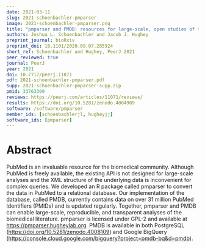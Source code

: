 ```yaml
---
date: 2021-03-11
slug: 2021-schoenbachler-pmparser
image: 2021-schoenbachler-pmparser.png
title: "pmparser and PMDB: resources for large-scale, open studies of the biomedical literature"
authors: Joshua L. Schoenbachler and Jacob J. Hughey
preprint_journal: bioRxiv
preprint_doi: 10.1101/2020.09.07.285924
short_ref: Schoenbachler and Hughey, PeerJ 2021
peer_reviewed: true
journal: PeerJ
year: 2021
doi: 10.7717/peerj.11071
pdf: 2021-schoenbachler-pmparser.pdf
supp: 2021-schoenbachler-pmparser-supp.zip
pmid: 33763309
reviews: https://peerj.com/articles/11071/reviews/
results: https://doi.org/10.5281/zenodo.4004909
software: /software/pmparser
member_ids: [schoenbachlerjl, hugheyjj]
software_ids: [pmparser]
---
```


# Abstract

PubMed is an invaluable resource for the biomedical community. Although PubMed is freely available, the existing API is not designed for large-scale analyses and the XML structure of the underlying data is inconvenient for complex queries. We developed an R package called pmparser to convert the data in PubMed to a relational database. Our implementation of the database, called PMDB, currently contains data on over 31 million PubMed Identifiers (PMIDs) and is updated regularly. Together, pmparser and PMDB can enable large-scale, reproducible, and transparent analyses of the biomedical literature. pmparser is licensed under GPL-2 and available at https://pmparser.hugheylab.org. PMDB is available in both PostgreSQL (https://doi.org/10.5281/zenodo.4008109) and Google BigQuery (https://console.cloud.google.com/bigquery?project=pmdb-bq&d=pmdb).
